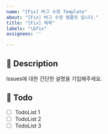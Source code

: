 ```yaml
---
name: "[Fix] 버그 수정 Template"
about: "[Fix] 버그 수정 템플릿 입니다."
title: "[Fix] 제목"
labels: "\bfix"
assignees: ''

---
```


## 📌 Description
 Issues에 대한 간단한 설명을 기입해주세요.

## 📌 Todo
- [ ] TodoList 1
- [ ] TodoList 2
- [ ] TodoList 3
